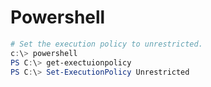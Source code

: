# Powershell 

```powershell
# Set the execution policy to unrestricted. 
c:\> powershell
PS C:\> get-exectuionpolicy
PS C:\> Set-ExecutionPolicy Unrestricted
```
